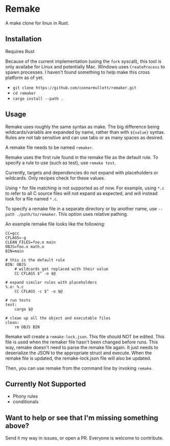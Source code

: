 
# Remake
A make clone for linux in Rust.

## Installation
Requires Rust

Because of the current implementation (using the `fork` syscall), this tool is only availabe for Linux and potentially Mac. Windows uses `CreateProcess` to spawn processes. I haven't found something to help make this cross platform as of yet.

- `git clone https://github.com/connormullett/remaker.git`
- `cd remaker`
- `cargo install --path .`

## Usage
Remake uses roughly the same syntax as make. The big difference being wildcards/variabls are expanded by name, rather than with `${value}` syntax. Rules are not tab sensitive and can use tabs or as many spaces as desired.

A remake file needs to be named `remaker`.

Remake uses the first rule found in the remake file as the default rule. To specify a rule to use (such as test), use `remake test`.

Currently, targets and dependencies do not expand with placeholders or wildcards. Only recipes check for these values.

Using `*` for file matching is not supported as of now. For example, using `*.c` to refer to all C source files will not expand as expected, and will instead look for a file named `*.c`.

To specify a remake file in a separate directory or by another name, use `--path ./path/to/remaker`. This option uses relative pathing.

An example remake file looks like the following:

```
CC=gcc
CFLAGS=-g
CLEAN_FILES=foo.o main
OBJS=foo.o math.o
BIN=main

# this is the default rule
BIN: OBJS
    # wildcards get replaced with their value
    CC CFLAGS $^ -o $@

# expand similar rules with placeholders
%.o: %.c
    CC CFLAGS -c $^ -o $@

# run tests
test:
    cargo $@

# clean up all the object and executable files
clean:
    rm OBJS BIN

```

Remake will create a `remake-lock.json`. This file should NOT be edited. This file is used when the remaker file hasn't been changed before runs. This way, remake doesn't need to parse the remake file again. It just needs to deserialize the JSON to the appropriate struct and execute. When the remake file is updated, the remake-lock.json file will also be updated.

Then, you can use remake from the command line by invoking `remake`.

## Currently Not Supported
- Phony rules
- conditionals

## Want to help or see that I'm missing something above?
Send it my way in issues, or open a PR. Everyone is welcome to contribute.
